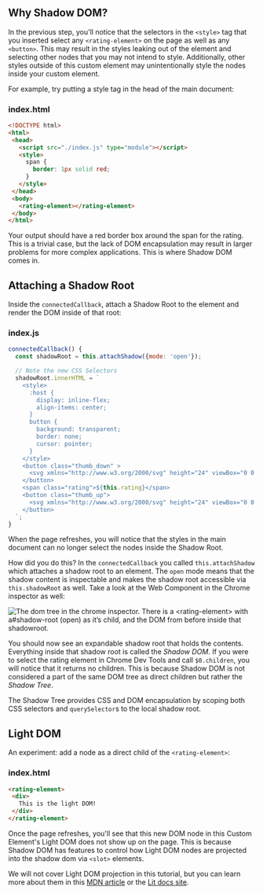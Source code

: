 ## Why Shadow DOM?

In the previous step, you'll notice that the selectors in the `<style>` tag that you inserted select any `<rating-element>` on the page as well as any `<button>`. This may result in the styles leaking out of the element and selecting other nodes that you may not intend to style. Additionally, other styles outside of this custom element may unintentionally style the nodes inside your custom element.

For example, try putting a style tag in the head of the main document:

### index.html

```html
<!DOCTYPE html>
<html>
 <head>
   <script src="./index.js" type="module"></script>
   <style>
     span {
       border: 1px solid red;
     }
   </style>
 </head>
 <body>
   <rating-element></rating-element>
 </body>
</html>
```

Your output should have a red border box around the span for the rating. This is a trivial case, but the lack of DOM encapsulation may result in larger problems for more complex applications. This is where Shadow DOM comes in.

## Attaching a Shadow Root

Inside the `connectedCallback`, attach a Shadow Root to the element and render the DOM inside of that root:

### index.js

```js
connectedCallback() {
  const shadowRoot = this.attachShadow({mode: 'open'});

  // Note the new CSS Selectors
  shadowRoot.innerHTML = `
    <style>
      :host {
        display: inline-flex;
        align-items: center;
      }
      button {
        background: transparent;
        border: none;
        cursor: pointer;
      }
    </style>
    <button class="thumb_down" >
      <svg xmlns="http://www.w3.org/2000/svg" height="24" viewBox="0 0 24 24" width="24"><path d="M15 3H6c-.83 0-1.54.5-1.84 1.22l-3.02 7.05c-.09.23-.14.47-.14.73v2c0 1.1.9 2 2 2h6.31l-.95 4.57-.03.32c0 .41.17.79.44 1.06L9.83 23l6.59-6.59c.36-.36.58-.86.58-1.41V5c0-1.1-.9-2-2-2zm4 0v12h4V3h-4z"/></svg>
    </button>
    <span class="rating">${this.rating}</span>
    <button class="thumb_up">
      <svg xmlns="http://www.w3.org/2000/svg" height="24" viewBox="0 0 24 24" width="24"><path d="M1 21h4V9H1v12zm22-11c0-1.1-.9-2-2-2h-6.31l.95-4.57.03-.32c0-.41-.17-.79-.44-1.06L14.17 1 7.59 7.59C7.22 7.95 7 8.45 7 9v10c0 1.1.9 2 2 2h9c.83 0 1.54-.5 1.84-1.22l3.02-7.05c.09-.23.14-.47.14-.73v-2z"/></svg>
    </button>
  `;
}
```

When the page refreshes, you will notice that the styles in the main document can no longer select the nodes inside the Shadow Root.

How did you do this? In the `connectedCallback` you called `this.attachShadow` which attaches a shadow root to an element. The `open` mode means that the shadow content is inspectable and makes the shadow root accessible via `this.shadowRoot` as well. Take a look at the Web Component in the Chrome inspector as well:

<img src="/images/tutorials/wc-to-lit/dom-tree.png" alt="The dom tree in the chrome inspector. There is a <rating-element> with a#shadow-root (open) as it&rsquo;s child, and the DOM from before inside that shadowroot.">

You should now see an expandable shadow root that holds the contents. Everything inside that shadow root is called the *Shadow DOM*. If you were to select the rating element in Chrome Dev Tools and call `$0.children`, you will notice that it returns no children. This is because Shadow DOM is not considered a part of the same DOM tree as direct children but rather the *Shadow Tree*.

<aside class="info">
The Shadow Tree provides CSS and DOM encapsulation by scoping both CSS selectors and <code>querySelector</code>s to the local shadow root.
</aside>

## Light DOM

An experiment: add a node as a direct child of the `<rating-element>`:

### index.html

```html
<rating-element>
 <div>
   This is the light DOM!
 </div>
</rating-element>
```

Once the page refreshes, you'll see that this new DOM node in this Custom Element's Light DOM does not show up on the page. This is because Shadow DOM has features to control how Light DOM nodes are projected into the shadow dom via `<slot>` elements.

<aside class="info">
We will not cover Light DOM projection in this tutorial, but you can learn more about them in this <a href="https://developer.mozilla.org/en-US/docs/Web/Web_Components/Using_templates_and_slots#adding_flexibility_with_slots">MDN article</a> or the <a href="https://lit.dev/docs/components/shadow-dom/#slots">Lit docs site</a>.
</aside>
